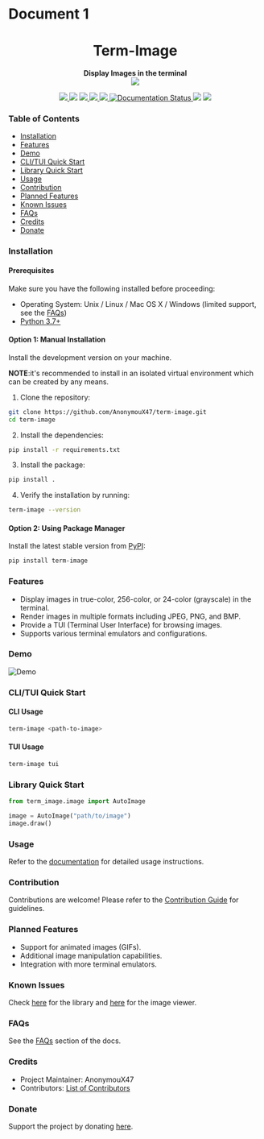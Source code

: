 # Document 1
<div align="center">
<h1><b>Term-Image</b></h1>
<b>Display Images in the terminal</b>
<br>
<img src="https://raw.githubusercontent.com/AnonymouX47/term-image/main/docs/source/resources/tui.png">

<p align="center">
   <a href='https://pypi.org/project/term-image/'>
      <img src='https://img.shields.io/pypi/v/term-image.svg'>
   </a>
   <img src="https://static.pepy.tech/badge/term-image">
   <a href='https://pypi.org/project/term-image/'>
      <img src='https://img.shields.io/pypi/pyversions/term-image.svg'>
   </a>
   <a href='https://github.com/psf/black'>
      <img src='https://img.shields.io/badge/code%20style-black-000000.svg'>
   </a>
   <a href='https://github.com/AnonymouX47/term-image/actions/workflows/test.yml'>
      <img src='https://github.com/AnonymouX47/term-image/actions/workflows/test.yml/badge.svg'>
   </a>
   <a href='https://term-image.readthedocs.io/en/latest/?badge=latest'>
      <img src='https://readthedocs.org/projects/term-image/badge/?version=latest' alt='Documentation Status' />
   </a>
   <img src="https://img.shields.io/github/last-commit/AnonymouX47/term-image">
   <a href="https://twitter.com/intent/tweet?text=Display%20and%20browse%20images%20in%20the%20the%20terminal&url=https://github.com/AnonymouX47/term-image&hashtags=developers,images,terminal,python">
      <img src="https://img.shields.io/twitter/url/http/shields.io.svg?style=social">
   </a>
</p>

</div>

### Table of Contents
- [Installation](#installation)
- [Features](#features)
- [Demo](#demo)
- [CLI/TUI Quick Start](#clitui-quick-start)
- [Library Quick Start](#library-quick-start)
- [Usage](#usage)
- [Contribution](#contribution)
- [Planned Features](#planned-features)
- [Known Issues](#known-issues)
- [FAQs](#faqs)
- [Credits](#credits)
- [Donate](#donate)

### Installation
#### Prerequisites
Make sure you have the following installed before proceeding:

- Operating System: Unix / Linux / Mac OS X / Windows (limited support, see the [FAQs](https://term-image.readthedocs.io/en/latest/faqs.html))
- [Python 3.7+](https://www.python.org/downloads/)

#### Option 1: Manual Installation

Install the development version on your machine.

**NOTE**:it's recommended to install in an isolated virtual environment which can be created by any means.

1. Clone the repository:

```bash
git clone https://github.com/AnonymouX47/term-image.git
cd term-image
```

2. Install the dependencies:

```bash
pip install -r requirements.txt
```

3. Install the package:

```bash
pip install .
```

4. Verify the installation by running:

```bash
term-image --version
```

#### Option 2: Using Package Manager
Install the latest stable version from [PyPI](https://pypi.org/project/term-image/):

```bash
pip install term-image
```

### Features
- Display images in true-color, 256-color, or 24-color (grayscale) in the terminal.
- Render images in multiple formats including JPEG, PNG, and BMP.
- Provide a TUI (Terminal User Interface) for browsing images.
- Supports various terminal emulators and configurations.

### Demo
![Demo](https://raw.githubusercontent.com/AnonymouX47/term-image/main/docs/source/resources/demo.gif)

### CLI/TUI Quick Start
#### CLI Usage
```bash
term-image <path-to-image>
```

#### TUI Usage
```bash
term-image tui
```

### Library Quick Start
```python
from term_image.image import AutoImage

image = AutoImage("path/to/image")
image.draw()
```

### Usage
Refer to the [documentation](https://term-image.readthedocs.io/en/latest/) for detailed usage instructions.

### Contribution
Contributions are welcome! Please refer to the [Contribution Guide](https://github.com/AnonymouX47/term-image/blob/main/CONTRIBUTING.md) for guidelines.

### Planned Features
- Support for animated images (GIFs).
- Additional image manipulation capabilities.
- Integration with more terminal emulators.

### Known Issues
Check [here](https://term-image.readthedocs.io/en/latest/library/index.html#known-issues) for the library and [here](https://term-image.readthedocs.io/en/latest/viewer/index.html#known-issues) for the image viewer.

### FAQs
See the [FAQs](https://term-image.readthedocs.io/en/latest/faqs.html) section of the docs.

### Credits
- Project Maintainer: AnonymouX47
- Contributors: [List of Contributors](https://github.com/AnonymouX47/term-image/graphs/contributors)

### Donate
Support the project by donating [here](https://github.com/sponsors/AnonymouX47).
